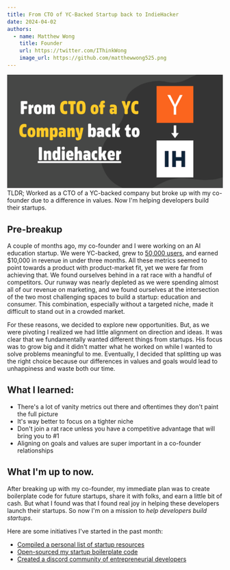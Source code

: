 ```yaml
---
title: From CTO of YC-Backed Startup back to IndieHacker
date: 2024-04-02
authors:
  - name: Matthew Wong
    title: Founder
    url: https://twitter.com/IThinkWong
    image_url: https://github.com/matthewwong525.png
---
```

![yc-indiehacker-banner](assets/yc-indiehacker-banner.png)
TLDR; Worked as a CTO of a YC-backed company but broke up with my co-founder due to a difference in values. Now I'm helping developers build their startups.

<!-- truncate -->

## Pre-breakup
A couple of months ago, my co-founder and I were working on an AI education startup. We were YC-backed, grew to [50,000 users](how-i-reached-50k-users-with-flutter.md), and earned $10,000 in revenue in under three months. All these metrics seemed to point towards a product with product-market fit, yet we were far from achieving that. We found ourselves behind in a rat race with a handful of competitors. Our runway was nearly depleted as we were spending almost all of our revenue on marketing, and we found ourselves at the intersection of the two most challenging spaces to build a startup: education and consumer. This combination, especially without a targeted niche, made it difficult to stand out in a crowded market.

For these reasons, we decided to explore new opportunities. But, as we were pivoting I realized we had little alignment on direction and ideas. It was clear that we fundamentally wanted different things from startups. His focus was to grow big and it didn't matter what he worked on while I wanted to solve problems meaningful to me. Eventually, I decided that splitting up was the right choice because our differences in values and goals would lead to unhappiness and waste both our time.

## What I learned:
- There's a lot of vanity metrics out there and oftentimes they don't paint the full picture
- It's way better to focus on a tighter niche
- Don't join a rat race unless you have a competitive advantage that will bring you to #1
- Aligning on goals and values are super important in a co-founder relationships

## What I'm up to now.
After breaking up with my co-founder, my immediate plan was to create boilerplate code for future startups, share it with folks, and earn a little bit of cash. But what I found was that I found real joy in helping these developers launch their startups. So now I'm on a mission to *help developers build startups*.

Here are some initiatives I've started in the past month:
- [Compiled a personal list of startup resources](https://devtodollars.com/blog/resources-for-founders-at-every-stage)
- [Open-sourced my startup boilerplate code](https://github.com/devtodollars/startup-boilerplate)
- [Created a discord community of entrepreneurial developers](https://discord.gg/Fw4rxWBTGU)

